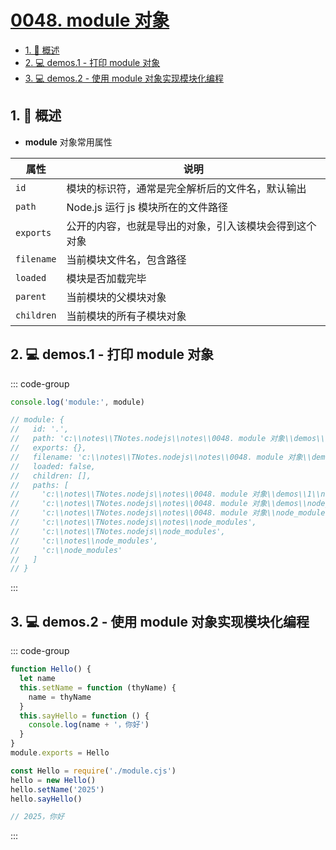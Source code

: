 # [0048. module 对象](https://github.com/Tdahuyou/TNotes.nodejs/tree/main/notes/0048.%20module%20%E5%AF%B9%E8%B1%A1)

<!-- region:toc -->

- [1. 📒 概述](#1--概述)
- [2. 💻 demos.1 - 打印 module 对象](#2--demos1---打印-module-对象)
- [3. 💻 demos.2 - 使用 module 对象实现模块化编程](#3--demos2---使用-module-对象实现模块化编程)

<!-- endregion:toc -->

## 1. 📒 概述

- **module** 对象常用属性

| 属性       | 说明                                                   |
| ---------- | ------------------------------------------------------ |
| `id`       | 模块的标识符，通常是完全解析后的文件名，默认输出       |
| `path`     | Node.js 运行 js 模块所在的文件路径                     |
| `exports`  | 公开的内容，也就是导出的对象，引入该模块会得到这个对象 |
| `filename` | 当前模块文件名，包含路径                               |
| `loaded`   | 模块是否加载完毕                                       |
| `parent`   | 当前模块的父模块对象                                   |
| `children` | 当前模块的所有子模块对象                               |

## 2. 💻 demos.1 - 打印 module 对象

::: code-group

```js [1.cjs]
console.log('module:', module)

// module: {
//   id: '.',
//   path: 'c:\\notes\\TNotes.nodejs\\notes\\0048. module 对象\\demos\\1',
//   exports: {},
//   filename: 'c:\\notes\\TNotes.nodejs\\notes\\0048. module 对象\\demos\\1\\1.cjs',
//   loaded: false,
//   children: [],
//   paths: [
//     'c:\\notes\\TNotes.nodejs\\notes\\0048. module 对象\\demos\\1\\node_modules',
//     'c:\\notes\\TNotes.nodejs\\notes\\0048. module 对象\\demos\\node_modules',
//     'c:\\notes\\TNotes.nodejs\\notes\\0048. module 对象\\node_modules',
//     'c:\\notes\\TNotes.nodejs\\notes\\node_modules',
//     'c:\\notes\\TNotes.nodejs\\node_modules',
//     'c:\\notes\\node_modules',
//     'c:\\node_modules'
//   ]
// }
```

:::

## 3. 💻 demos.2 - 使用 module 对象实现模块化编程

::: code-group

```js [module.cjs]
function Hello() {
  let name
  this.setName = function (thyName) {
    name = thyName
  }
  this.sayHello = function () {
    console.log(name + '，你好')
  }
}
module.exports = Hello
```

```js [index.cjs]
const Hello = require('./module.cjs')
hello = new Hello()
hello.setName('2025')
hello.sayHello()

// 2025，你好
```

:::
